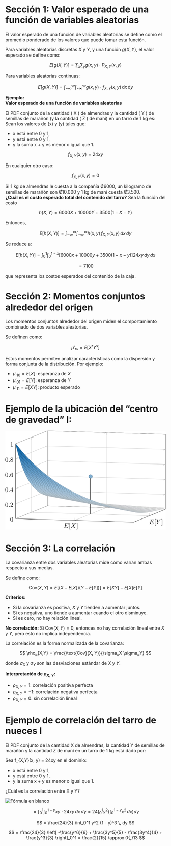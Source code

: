 # Sección 1: Valor esperado de una función de variables aleatorias

El valor esperado de una función de variables aleatorias se define como el promedio ponderado de los valores que puede tomar esta función.

Para variables aleatorias discretas $X$ y $Y$, y una función $g(X, Y)$, el valor esperado se define como:

$$
E[g(X, Y)] = \sum_x \sum_y g(x, y) \cdot P_{X,Y}(x, y)
$$

Para variables aleatorias continuas:

$$
E[g(X, Y)] = \int_{-\infty}^{\infty} \int_{-\infty}^{\infty} g(x, y) \cdot f_{X,Y}(x, y) \, \mathrm{d}x \, \mathrm{d}y
$$

**Ejemplo:**  
**Valor esperado de una función de variables aleatorias**

El PDF conjunto de la cantidad \( X \) de almendras y la cantidad \( Y \) de semillas de marañón (y la cantidad \( Z \) de maní) en un tarro de 1 kg es:
Sean los valores de \(x\) y \(y\) tales que:

- x está entre 0 y 1,
- y está entre 0 y 1,
- y la suma x + y es menor o igual que 1.

$$
f_{X,Y}(x, y) = 24xy
$$

En cualquier otro caso:

$$
f_{X,Y}(x, y) = 0
$$

Si 1 kg de almendras le cuesta a la compañía ₡6000, un kilogramo de semillas de marañón son ₡10.000 y 1 kg de maní cuesta ₡3.500.  
**¿Cuál es el costo esperado total del contenido del tarro?**
Sea la función del costo

$$
h(X, Y) = 6000X + 10000Y + 3500(1 - X - Y)
$$

Entonces,

$$
E[h(X, Y)] = \int_{-\infty}^{\infty} \int_{-\infty}^{\infty} h(x, y)\, f_{X,Y}(x, y) \, dx\, dy
$$

Se reduce a:

$$
E[h(X, Y)] = \int_0^1 \int_0^{1-x} \left[6000x + 10000y + 3500(1 - x - y)\right] 24xy\, dy\, dx
$$

$$
= 7100
$$

que representa los costos esperados del contenido de la caja.



# Sección 2: Momentos conjuntos alrededor del origen

Los momentos conjuntos alrededor del origen miden el comportamiento combinado de dos variables aleatorias.

Se definen como:

$$
\mu'_{rs} = E[X^r Y^s]
$$

Estos momentos permiten analizar características como la dispersión y forma conjunta de la distribución. Por ejemplo:

- $\mu'_{10} = E[X]$: esperanza de $X$
- $\mu'_{01} = E[Y]$: esperanza de $Y$
- $\mu'_{11} = E[XY]$: producto esperado

# Ejemplo de la ubicación del “centro de gravedad” I:

![Ejemplo: Gráfica de gravedad](./images/10_gravedad.svg)


# Sección 3: La correlación

La covarianza entre dos variables aleatorias mide cómo varían ambas respecto a sus medias.

Se define como:

$$
\text{Cov}(X, Y) = E[(X - E[X])(Y - E[Y])] = E[XY] - E[X]E[Y]
$$

**Criterios:**

- Si la covarianza es positiva, $X$ y $Y$ tienden a aumentar juntos.  
- Si es negativa, uno tiende a aumentar cuando el otro disminuye.  
- Si es cero, no hay relación lineal.

**No correlación:** Si $\text{Cov}(X, Y) = 0$, entonces no hay correlación lineal entre $X$ y $Y$, pero esto no implica independencia.

La correlación es la forma normalizada de la covarianza:

$$
\rho_{X,Y} = \frac{\text{Cov}(X, Y)}{\sigma_X \sigma_Y}
$$

donde $\sigma_X$ y $\sigma_Y$ son las desviaciones estándar de $X$ y $Y$.

**Interpretación de $\rho_{X,Y}$:**

- $\rho_{X,Y} = 1$: correlación positiva perfecta  
- $\rho_{X,Y} = -1$: correlación negativa perfecta  
- $\rho_{X,Y} = 0$: sin correlación lineal


# Ejemplo de correlación del tarro de nueces I
El PDF conjunto de la cantidad X de almendras, la cantidad Y de semillas de marañón y la cantidad Z de maní en un tarro de 1 kg está dado por:

Sea f_{X,Y}(x, y) = 24xy  en el dominio:
- x está entre 0 y 1,
- y está entre 0 y 1,
- y la suma x + y es menor o igual que 1.

¿Cuál es la correlación entre X y Y?


![Fórmula en blanco](https://latex.codecogs.com/svg.image?\color{white}R_{XY}=m_{11}=E[XY]=\int_{-\infty}^{\infty}\int_{-\infty}^{\infty}xy\,f_{X,Y}(x,y)\,dx\,dy)


$$
= \int_0^1 \int_0^{1-y} xy \cdot 24xy \, dx \, dy = 24 \int_0^1 y^2 \left( \int_0^{1-y} x^2 \, dx \right) dy
$$

$$
= \frac{24}{3} \int_0^1 y^2 (1 - y)^3 \, dy
$$

$$
= \frac{24}{3} \left[ -\frac{y^6}{6} + \frac{3y^5}{5} - \frac{3y^4}{4} + \frac{y^3}{3} \right]_0^1 = \frac{2}{15} \approx 0{,}13
$$


